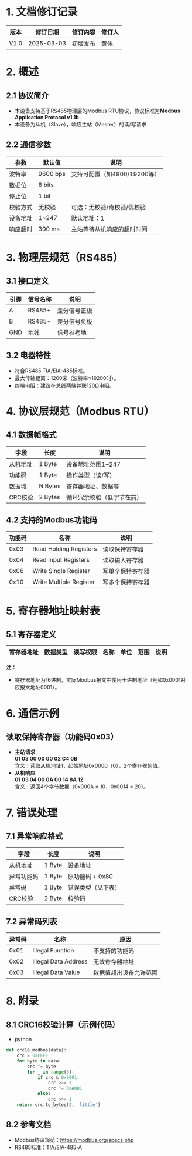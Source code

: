 # 1. 文档修订记录

|版本|修订日期|修订内容|修订人|
|---|---|---|---|
|V1.0|2025-03-03|初版发布|黄伟|

# 2. 概述

## 2.1 协议简介
* 本设备支持基于RS485物理层的Modbus RTU协议，协议标准为**Modbus Application Protocol v1.1b**
* 本设备为从机（Slave），响应主站（Master）的读/写请求

## 2.2 通信参数

|参数|默认值|说明|
|---|---|---|
|波特率|9600 bps|支持可配置（如4800/19200等）|
|数据位|8 bits||
|停止位|1 bit||
|校验方式|无校验|可选：无校验/奇校验/偶校验|
|设备地址|1~247|默认地址：1|
|响应超时|300 ms|主站等待从机响应的超时时间|

# 3. 物理层规范（RS485）

## 3.1 接口定义
|引脚|信号名称|说明|
|---|---|---|
|A|RS485+|差分信号正极|
|B|RS485-|差分信号负极|
|GND|地线|信号参考地|

## 3.2 电器特性
* 符合RS485 TIA/EIA-485标准。
* 最大传输距离：1200米（波特率≤19200时）。
* 终端电阻：建议在总线两端并联120Ω电阻。

# 4. 协议层规范（Modbus RTU）

## 4.1 数据帧格式
|字段|长度|说明|
|---|---|---|
|从机地址|1 Byte|设备地址范围1~247|
|功能码|1 Byte|操作类型（读/写）|
|数据域|N Bytes|寄存器地址、数据等|
|CRC校验|2 Bytes|循环冗余校验（低字节在前）|

## 4.2 支持的Modbus功能码
|功能码|名称|说明|
|---|---|---|
|0x03|Read Holding Registers|读取保持寄存器|
|0x04|Read Input Registers|读取输入寄存器|
|0x06|Write Single Register|写单个保持寄存器|
|0x10|Write Multiple Register|写多个保持寄存器|


# 5. 寄存器地址映射表

## 5.1 寄存器定义
|寄存器地址|数据类型|读写权限|名称|单位|范围|说明|
|---|---|---|---|---|---|---|

**注：**
* 寄存器地址为16进制，实际Modbus报文中使用十进制地址（例如0x0001对应报文地址0001）。

# 6. 通信示例

## 读取保持寄存器（功能码0x03）
* **主站请求**  
    **01 03 00 00 00 02 C4 0B**  
    含义：读取从机地址1，起始地址0x0000（0），2个寄存器的值。
* **从机响应**  
    **01 03 04 00 0A 00 14 8A 12**  
    含义：返回4个字节数据（0x000A = 10，0x0014 = 20）。

# 7. 错误处理

## 7.1 异常响应格式
|字段|长度|说明|
|---|---|---|
|从机地址|1 Byte|设备地址|
|异常功能码|1 Byte|原功能码 + 0x80|
|异常码|1 Byte|错误类型（见下表）|
|CRC校验|2 Byte|校验码|

## 7.2 异常码列表
|异常码|名称|原因|
|---|---|---|
|0x01|Illegal Function|不支持的功能码|
|0x02|Illegal Data Address|无效寄存器地址|
|0x03|Illegal Data Value|数据值超出设备允许范围|

# 8. 附录

## 8.1 CRC16校验计算（示例代码）

* python
``` python
def crc16_modbus(data):
    crc = 0xFFFF
    for byte in data:
        crc ^= byte
        for _ in range(8):
            if crc & 0x0001:
                crc >>= 1
                crc ^= 0xA001
            else:
                crc >>= 1
    return crc.to_bytes(2, 'little')
```

## 8.2 参考文档
* Modbus协议规范：https://modbus.org/specs.php
* RS485标准：TIA/EIA-485-A